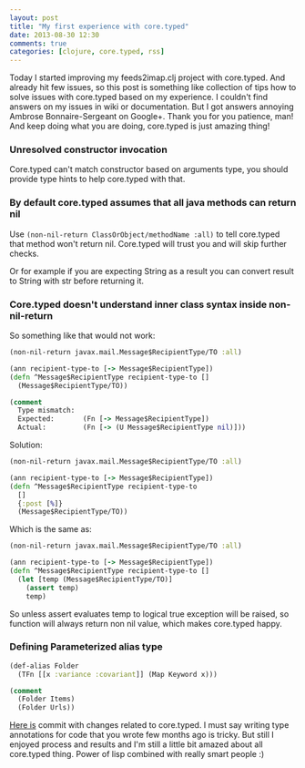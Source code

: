 ```yaml
---
layout: post
title: "My first experience with core.typed"
date: 2013-08-30 12:30
comments: true
categories: [clojure, core.typed, rss]
---
```

Today I started improving my feeds2imap.clj project with core.typed.
And already hit few issues, so this post is something like collection of tips how to solve issues with core.typed based on my experience.
I couldn't find answers on my issues in wiki or documentation.
But I got answers annoying Ambrose Bonnaire-Sergeant on Google+.
Thank you for you patience, man!
And keep doing what you are doing, core.typed is just amazing thing!

<!--more-->

### Unresolved constructor invocation
Core.typed can't match constructor based on arguments type,
you should provide type hints to help core.typed with that.

### By default core.typed assumes that all java methods can return nil
Use `(non-nil-return ClassOrObject/methodName :all)` to tell core.typed that method won't return nil.
Core.typed will trust you and will skip further checks.

Or for example if you are expecting String as a result you can convert result to String with str before returning it.

### Core.typed doesn't understand inner class syntax inside non-nil-return
So something like that would not work:

```clojure
(non-nil-return javax.mail.Message$RecipientType/TO :all)

(ann recipient-type-to [-> Message$RecipientType])
(defn ^Message$RecipientType recipient-type-to []
  (Message$RecipientType/TO))

(comment
  Type mismatch:
  Expected:       (Fn [-> Message$RecipientType])
  Actual:         (Fn [-> (U Message$RecipientType nil)]))
```

Solution:

```clojure
(non-nil-return javax.mail.Message$RecipientType/TO :all)

(ann recipient-type-to [-> Message$RecipientType])
(defn ^Message$RecipientType recipient-type-to
  []
  {:post [%]}
  (Message$RecipientType/TO))
```

Which is the same as:

```clojure
(non-nil-return javax.mail.Message$RecipientType/TO :all)

(ann recipient-type-to [-> Message$RecipientType])
(defn ^Message$RecipientType recipient-type-to []
  (let [temp (Message$RecipientType/TO)]
    (assert temp)
    temp)
```

So unless assert evaluates temp to logical true exception will be raised,
so function will always return non nil value, which makes core.typed happy.

### Defining Parameterized alias type
```clojure
(def-alias Folder
  (TFn [[x :variance :covariant]] (Map Keyword x)))

(comment
  (Folder Items)
  (Folder Urls))
```

[Here is](https://github.com/Gonzih/feeds2imap.clj/commit/1c41d814bdb054d57e644013c85275ec9a45a114) commit with changes related to core.typed.
I must say writing type annotations for code that you wrote few months ago is tricky.
But still I enjoyed process and results and I'm still a little bit amazed about all core.typed thing.
Power of lisp combined with really smart people :)

